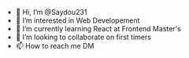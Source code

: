 - 👋 Hi, I’m @Saydou231
- 👀 I’m interested in <span>Web Developement</span>
- 🌱 I’m currently learning React at Frontend Master's
- 💞️ I’m looking to collaborate on first timers
- 📫 How to reach me DM

<!---
Saydou231/Saydou231 is a ✨ special ✨ repository because its `README.md` (this file) appears on your GitHub profile.
You can click the Preview link to take a look at your changes.
--->
